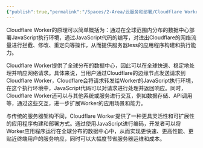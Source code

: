 ```yaml
---
{"publish":true,"permalink":"/Spaces/2-Area/云服务和部署/Cloudflare Worker.md","title":"Cloudflare Worker","created":"2023-03-04","modified":"2023-03-14","published":"2025-07-29T23:04:12.204+08:00","cssclasses":""}
---
```



Cloudflare Worker的原理可以简单概括为：通过在全球范围内分布的数据中心部署JavaScript执行环境，通过JavaScript代码的编写，对进出Cloudflare的网络流量进行拦截、修改、重定向等操作，从而提供服务器less的应用程序构建和执行能力。

Cloudflare Worker提供了全球分布的数据中心，因此可以在全球快速、稳定地处理并响应网络请求。具体来说，当用户通过Cloudflare的边缘节点发送请求到Cloudflare Worker，Cloudflare会将请求转发给Worker的JavaScript执行环境，在这个执行环境中，JavaScript代码可以对请求进行处理并返回响应。同时，Cloudflare Worker还可以与其他系统或服务进行交互，例如数据存储、API调用等，通过这些交互，进一步扩展Worker的应用场景和能力。

与传统的服务器架构不同，Cloudflare Worker提供了一种更具灵活性和可扩展性的应用程序构建和部署方式。通过使用JavaScript进行编码，开发者可以将Worker应用程序运行在全球分布的数据中心中，从而实现更快速、更高性能、更贴近终端用户的服务响应，同时可以大幅度节省服务器运维和成本。